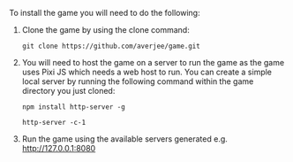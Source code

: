 To install the game you will need to do the following:

1. Clone the game by using the clone command: 

   `git clone https://github.com/averjee/game.git`


2. You will need to host the game on a server to run the game as the game uses Pixi JS which needs a web host to  run.  You can create a simple local  server by running the following command within the game directory you just cloned:

   `npm install http-server -g`
   
   `http-server -c-1`


3. Run the game using the available servers generated e.g. http://127.0.0.1:8080

